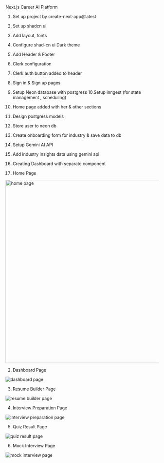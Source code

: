 
Next.js Career AI Platform

1. Set up project by create-next-app@latest
2. Set up shadcn ui
3. Add layout, fonts
4. Configure shad-cn ui Dark theme
5. Add Header & Footer
6. Clerk configuration
7. Clerk auth button added to header
8. Sign in & Sign up pages
9. Setup Neon database with postgress
10.Setup inngest (for state management , scheduling)
11. Home page added with her & other sections
12. Design postgress models
13. Store user to neon db
14. Create onboarding form for industry & save data to db
15. Setup Gemini AI API
16. Add industry insights data using gemini api
17. Creating Dashboard with separate component


1. Home Page
<img src="https://github.com/deepakkumar9470/nextjs15-career-coach-platform/blob/main/public/career_1.png" alt="home page" width="600">

2. Dashboard Page
<img src="https://github.com/deepakkumar9470/nextjs15-career-coach-platform/blob/main/public/career_2.png" alt="dashboard page">

3. Resume Builder Page
<img src="https://github.com/deepakkumar9470/nextjs15-career-coach-platform/blob/main/public/career_3.png" alt="resume builder page">

4. Interview Preparation Page
<img src="https://github.com/deepakkumar9470/nextjs15-career-coach-platform/blob/main/public/career_4.png" alt="interview preparation page">

5. Quiz Result Page 
<img src="https://github.com/deepakkumar9470/nextjs15-career-coach-platform/blob/main/public/career_5.png" alt="quiz result page">

6. Mock Interview Page
<img src="https://github.com/deepakkumar9470/nextjs15-career-coach-platform/blob/main/public/career_6.png" alt="mock interview page">

